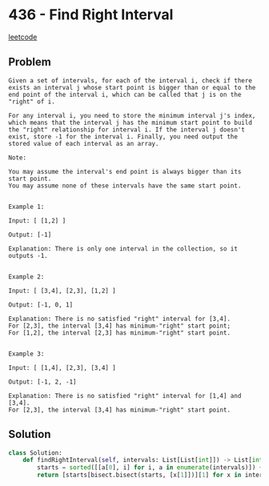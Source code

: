 # 436 - Find Right Interval

[leetcode](https://leetcode.com/problems/find-right-interval/)

## Problem

    Given a set of intervals, for each of the interval i, check if there exists an interval j whose start point is bigger than or equal to the end point of the interval i, which can be called that j is on the "right" of i.
    
    For any interval i, you need to store the minimum interval j's index, which means that the interval j has the minimum start point to build the "right" relationship for interval i. If the interval j doesn't exist, store -1 for the interval i. Finally, you need output the stored value of each interval as an array.
    
    Note:
    
    You may assume the interval's end point is always bigger than its start point.
    You may assume none of these intervals have the same start point.
     
    
    Example 1:
    
    Input: [ [1,2] ]
    
    Output: [-1]
    
    Explanation: There is only one interval in the collection, so it outputs -1.
     
    
    Example 2:
    
    Input: [ [3,4], [2,3], [1,2] ]
    
    Output: [-1, 0, 1]
    
    Explanation: There is no satisfied "right" interval for [3,4].
    For [2,3], the interval [3,4] has minimum-"right" start point;
    For [1,2], the interval [2,3] has minimum-"right" start point.
     
    
    Example 3:
    
    Input: [ [1,4], [2,3], [3,4] ]
    
    Output: [-1, 2, -1]
    
    Explanation: There is no satisfied "right" interval for [1,4] and [3,4].
    For [2,3], the interval [3,4] has minimum-"right" start point.

## Solution

```python
class Solution:
    def findRightInterval(self, intervals: List[List[int]]) -> List[int]:
        starts = sorted([[a[0], i] for i, a in enumerate(intervals)]) + [[float('inf'), -1]]
        return [starts[bisect.bisect(starts, [x[1]])][1] for x in intervals]
```
